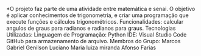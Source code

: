 *O projeto faz parte de uma atividade entre matemática e senai. O objetivo é aplicar conhecimentos de trigonometria, e criar uma programação que execute funções e cálculos trigonométricos.
Funcionalidades:
calcular angulos de graus para radianos e radianos para graus.
Tecnologias Utilizadas:
Linguagem de Programação: Python
IDE: Visual Studio Code
GitHub para armazenamento de arquivo.
Membros do Grupo:
Marcos Gabriel
Genilson Luciano
Maria luiza miranda
Afonso Farias























